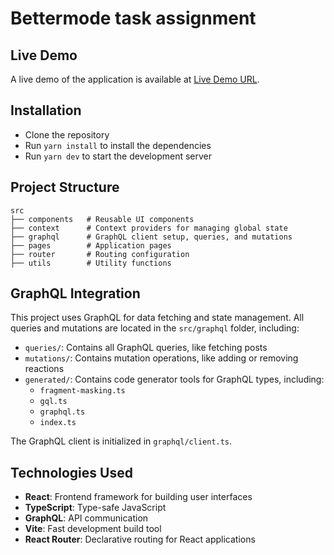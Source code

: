 # Bettermode task assignment

## Live Demo
A live demo of the application is available at [Live Demo URL](https://bettermode.alizadeh118.ir).

## Installation
- Clone the repository
- Run `yarn install` to install the dependencies
- Run `yarn dev` to start the development server

## Project Structure
```
src
├── components   # Reusable UI components
├── context      # Context providers for managing global state
├── graphql      # GraphQL client setup, queries, and mutations
├── pages        # Application pages
├── router       # Routing configuration
├── utils        # Utility functions
```

## GraphQL Integration
This project uses GraphQL for data fetching and state management. All queries and mutations are located in the `src/graphql` folder, including:

- `queries/`: Contains all GraphQL queries, like fetching posts
- `mutations/`: Contains mutation operations, like adding or removing reactions
- `generated/`: Contains code generator tools for GraphQL types, including:
    - `fragment-masking.ts`
    - `gql.ts`
    - `graphql.ts`
    - `index.ts`

The GraphQL client is initialized in `graphql/client.ts`.


## Technologies Used
- **React**: Frontend framework for building user interfaces
- **TypeScript**: Type-safe JavaScript
- **GraphQL**: API communication
- **Vite**: Fast development build tool
- **React Router**: Declarative routing for React applications
